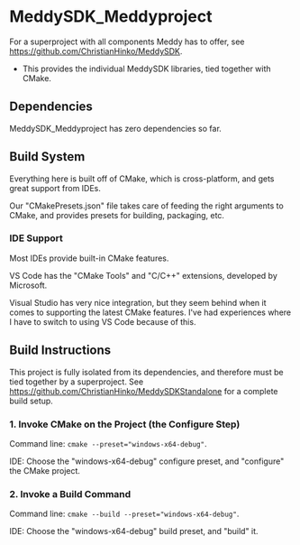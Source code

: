 # MeddySDK_Meddyproject

For a superproject with all components Meddy has to offer, see https://github.com/ChristianHinko/MeddySDK.
- This provides the individual MeddySDK libraries, tied together with CMake.

## Dependencies

MeddySDK_Meddyproject has zero dependencies so far.

## Build System

Everything here is built off of CMake, which is cross-platform, and gets great support from IDEs.

Our "CMakePresets.json" file takes care of feeding the right arguments to CMake, and provides presets for building, packaging, etc.

### IDE Support

Most IDEs provide built-in CMake features.

VS Code has the "CMake Tools" and "C/C++" extensions, developed by Microsoft.

Visual Studio has very nice integration, but they seem behind when it comes to supporting the latest CMake features. I've had experiences where I have to switch to using VS Code because of this.

## Build Instructions

This project is fully isolated from its dependencies, and therefore must be tied together by a superproject. See https://github.com/ChristianHinko/MeddySDKStandalone for a complete build setup.

### 1. Invoke CMake on the Project (the Configure Step)

Command line: `cmake --preset="windows-x64-debug"`.

IDE: Choose the "windows-x64-debug" configure preset, and "configure" the CMake project.

### 2. Invoke a Build Command

Command line: `cmake --build --preset="windows-x64-debug"`.

IDE: Choose the "windows-x64-debug" build preset, and "build" it.
